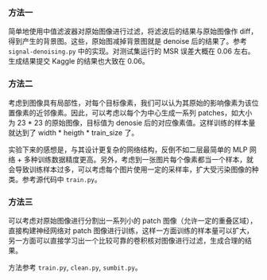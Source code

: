 ### 方法一

简单地使用中值滤波器对原始图像进行过滤，将滤波后的结果与原始图像作 diff，得到产生的背景图。这些，原始图减掉背景图就是 denoise 后的结果了。参考 `signal-denoising.py` 中的实现。对测试集运行的 MSR 误差大概在 0.06 左右。生成结果提交 Kaggle 的结果也大致在 0.06。

### 方法二

考虑到图像具有局部性，对每个目标像素，我们可以认为其原始的影响像素为该位置像素的近邻像素。因此，可以考虑以每个为中心生成一系列 patches，如大小为 23 * 23 的原始图像，目标值为 denosie 后的对应像素值。这样训练的样本量就达到了 width * heigth * train_size 了。

实验下来的感想是，与其设计更复杂的网络结构，反倒不如二层最简单的 MLP 网络 + 多种训练数据精度更高。另外，考虑到一张图片每个像素都当一个样本，就会导致训练样本过多，可以考虑每个图片使用一定的采样率，扩大受污染图像的种类。参考源代码中 `train.py`。

### 方法三

可以考虑对原始图像进行分割出一系列小的 patch 图像（允许一定的重叠区域），直接构建神经网络对 patch 图像进行训练，这样一方面训练的样本量可以扩大，另一方面可以直接学习出一个比较可靠的卷积核对图像进行过滤，生成合理的结果。

方法参考 `train.py`, `clean.py`, `sumbit.py`。